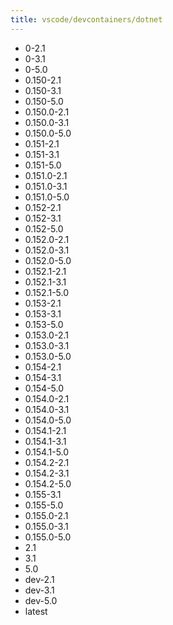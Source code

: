 ```yaml
---
title: vscode/devcontainers/dotnet
---
```

- 0-2.1
- 0-3.1
- 0-5.0
- 0.150-2.1
- 0.150-3.1
- 0.150-5.0
- 0.150.0-2.1
- 0.150.0-3.1
- 0.150.0-5.0
- 0.151-2.1
- 0.151-3.1
- 0.151-5.0
- 0.151.0-2.1
- 0.151.0-3.1
- 0.151.0-5.0
- 0.152-2.1
- 0.152-3.1
- 0.152-5.0
- 0.152.0-2.1
- 0.152.0-3.1
- 0.152.0-5.0
- 0.152.1-2.1
- 0.152.1-3.1
- 0.152.1-5.0
- 0.153-2.1
- 0.153-3.1
- 0.153-5.0
- 0.153.0-2.1
- 0.153.0-3.1
- 0.153.0-5.0
- 0.154-2.1
- 0.154-3.1
- 0.154-5.0
- 0.154.0-2.1
- 0.154.0-3.1
- 0.154.0-5.0
- 0.154.1-2.1
- 0.154.1-3.1
- 0.154.1-5.0
- 0.154.2-2.1
- 0.154.2-3.1
- 0.154.2-5.0
- 0.155-3.1
- 0.155-5.0
- 0.155.0-2.1
- 0.155.0-3.1
- 0.155.0-5.0
- 2.1
- 3.1
- 5.0
- dev-2.1
- dev-3.1
- dev-5.0
- latest
